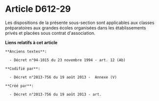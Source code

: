 # Article D612-29

Les dispositions de la présente sous-section sont applicables aux classes préparatoires aux grandes écoles organisées dans
les établissements privés et placées sous contrat d'association.

**Liens relatifs à cet article**

	**Anciens textes**:

	  - Décret n°94-1015 du 23 novembre 1994 - art. 12 (Ab)

	**Codifié par**:

	  - Décret n°2013-756 du 19 août 2013 -  Annexe (V)

	**Créé par**:

	  - Décret n°2013-756 du 19 août 2013 - art.
